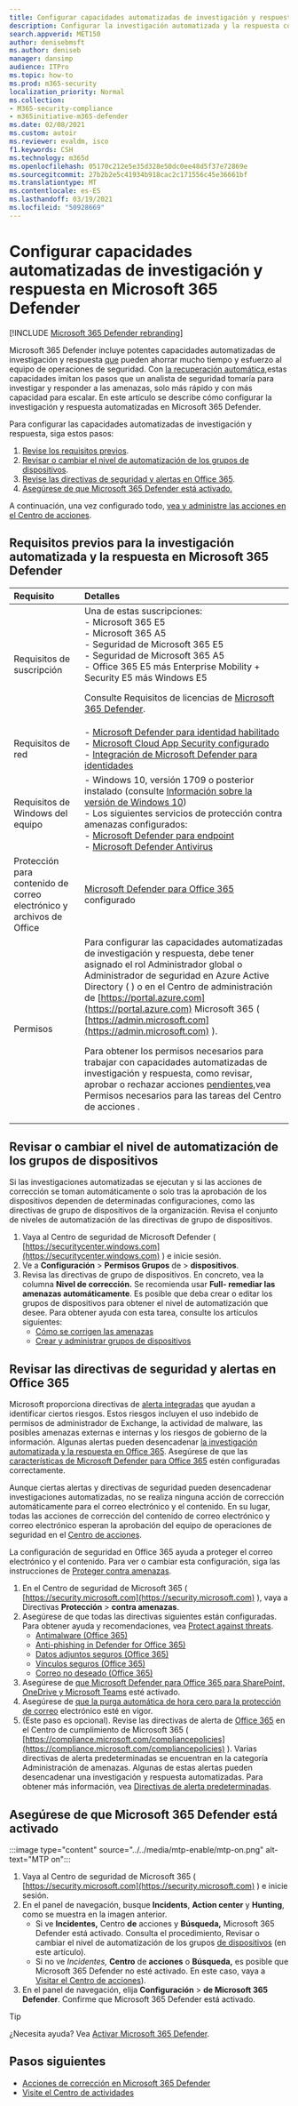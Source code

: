 ```yaml
---
title: Configurar capacidades automatizadas de investigación y respuesta en Microsoft 365 Defender
description: Configurar la investigación automatizada y la respuesta con recuperación automática en Microsoft 365 Defender
search.appverid: MET150
author: denisebmsft
ms.author: deniseb
manager: dansimp
audience: ITPro
ms.topic: how-to
ms.prod: m365-security
localization_priority: Normal
ms.collection:
- M365-security-compliance
- m365initiative-m365-defender
ms.date: 02/08/2021
ms.custom: autoir
ms.reviewer: evaldm, isco
f1.keywords: CSH
ms.technology: m365d
ms.openlocfilehash: 05170c212e5e35d328e50dc0ee48d5f37e72869e
ms.sourcegitcommit: 27b2b2e5c41934b918cac2c171556c45e36661bf
ms.translationtype: MT
ms.contentlocale: es-ES
ms.lasthandoff: 03/19/2021
ms.locfileid: "50928669"
---
```

# <a name="configure-automated-investigation-and-response-capabilities-in-microsoft-365-defender"></a>Configurar capacidades automatizadas de investigación y respuesta en Microsoft 365 Defender

[!INCLUDE [Microsoft 365 Defender rebranding](../includes/microsoft-defender.md)]

Microsoft 365 Defender incluye potentes capacidades automatizadas de investigación y respuesta [que](mtp-autoir.md) pueden ahorrar mucho tiempo y esfuerzo al equipo de operaciones de seguridad. Con [la recuperación automática,](mtp-autoir.md#how-automated-investigation-and-self-healing-works)estas capacidades imitan los pasos que un analista de seguridad tomaría para investigar y responder a las amenazas, solo más rápido y con más capacidad para escalar. En este artículo se describe cómo configurar la investigación y respuesta automatizadas en Microsoft 365 Defender.

Para configurar las capacidades automatizadas de investigación y respuesta, siga estos pasos:

1. [Revise los requisitos previos](#prerequisites-for-automated-investigation-and-response-in-microsoft-365-defender).
2. [Revisar o cambiar el nivel de automatización de los grupos de dispositivos](#review-or-change-the-automation-level-for-device-groups).
3. [Revise las directivas de seguridad y alertas en Office 365](#review-your-security-and-alert-policies-in-office-365).
4. [Asegúrese de que Microsoft 365 Defender está activado.](#make-sure-microsoft-365-defender-is-turned-on)

A continuación, una vez configurado todo, [vea y administre las acciones en el Centro de acciones](mtp-autoir-actions.md).

## <a name="prerequisites-for-automated-investigation-and-response-in-microsoft-365-defender"></a>Requisitos previos para la investigación automatizada y la respuesta en Microsoft 365 Defender

|Requisito |Detalles |
|:----|:----|
|Requisitos de suscripción |Una de estas suscripciones: <br/>- Microsoft 365 E5<br/>- Microsoft 365 A5<br/>- Seguridad de Microsoft 365 E5<br/>- Seguridad de Microsoft 365 A5<br/>- Office 365 E5 más Enterprise Mobility + Security E5 más Windows E5<p> Consulte Requisitos de licencias de [Microsoft 365 Defender](./prerequisites.md#licensing-requirements).|
|Requisitos de red |- [Microsoft Defender para identidad habilitado](/azure-advanced-threat-protection/what-is-atp)<br/>- [Microsoft Cloud App Security configurado](/cloud-app-security/what-is-cloud-app-security)<br/>- [Integración de Microsoft Defender para identidades](/cloud-app-security/mdi-integration) |
|Requisitos de Windows del equipo |- Windows 10, versión 1709 o posterior instalado (consulte [Información sobre la versión de Windows 10](/windows/release-information/)) <br/>- Los siguientes servicios de protección contra amenazas configurados:<br/>- [Microsoft Defender para endpoint](/windows/security/threat-protection/microsoft-defender-atp/configure-endpoints)<br/>- [Microsoft Defender Antivirus](/windows/security/threat-protection/windows-defender-antivirus/configure-windows-defender-antivirus-features) |
|Protección para contenido de correo electrónico y archivos de Office |[Microsoft Defender para Office 365](../office-365-security/office-365-atp.md#configure-atp-policies) configurado |
|Permisos | Para configurar las capacidades automatizadas de investigación y respuesta, debe tener asignado el rol Administrador global o Administrador de seguridad en Azure Active Directory ( ) o en el Centro de administración de [https://portal.azure.com](https://portal.azure.com) Microsoft 365 ( [https://admin.microsoft.com](https://admin.microsoft.com) ).<p>Para obtener los permisos necesarios para trabajar con capacidades automatizadas de investigación y respuesta, como revisar, aprobar o rechazar acciones [pendientes,](mtp-action-center.md#required-permissions-for-action-center-tasks)vea Permisos necesarios para las tareas del Centro de acciones . |

## <a name="review-or-change-the-automation-level-for-device-groups"></a>Revisar o cambiar el nivel de automatización de los grupos de dispositivos

Si las investigaciones automatizadas se ejecutan y si las acciones de corrección se toman automáticamente o solo tras la aprobación de los dispositivos dependen de determinadas configuraciones, como las directivas de grupo de dispositivos de la organización. Revisa el conjunto de niveles de automatización de las directivas de grupo de dispositivos.

1. Vaya al Centro de seguridad de Microsoft Defender ( [https://securitycenter.windows.com](https://securitycenter.windows.com) ) e inicie sesión.
2. Ve a **Configuración**  >  **Permisos Grupos** de  >  **dispositivos**.
3. Revisa las directivas de grupo de dispositivos. En concreto, vea la columna **Nivel de corrección.** Se recomienda usar **Full- remediar las amenazas automáticamente**.  Es posible que deba crear o editar los grupos de dispositivos para obtener el nivel de automatización que desee. Para obtener ayuda con esta tarea, consulte los artículos siguientes:
   - [Cómo se corrigen las amenazas](/windows/security/threat-protection/microsoft-defender-atp/automated-investigations#how-threats-are-remediated)
   - [Crear y administrar grupos de dispositivos](/windows/security/threat-protection/microsoft-defender-atp/machine-groups)

## <a name="review-your-security-and-alert-policies-in-office-365"></a>Revisar las directivas de seguridad y alertas en Office 365

Microsoft proporciona directivas de [alerta integradas](../../compliance/alert-policies.md) que ayudan a identificar ciertos riesgos. Estos riesgos incluyen el uso indebido de permisos de administrador de Exchange, la actividad de malware, las posibles amenazas externas e internas y los riesgos de gobierno de la información. Algunas alertas pueden desencadenar [la investigación automatizada y la respuesta en Office 365](../office-365-security/office-365-air.md). Asegúrese de que las [características de Microsoft Defender para Office 365](../office-365-security/office-365-atp.md) estén configuradas correctamente.

Aunque ciertas alertas y directivas de seguridad pueden desencadenar investigaciones automatizadas, no se realiza ninguna acción de corrección automáticamente para el correo electrónico y el contenido. En su lugar, todas las acciones de corrección del contenido de correo electrónico y correo electrónico esperan la aprobación del equipo de operaciones de seguridad en el [Centro de acciones](mtp-action-center.md).

La configuración de seguridad en Office 365 ayuda a proteger el correo electrónico y el contenido. Para ver o cambiar esta configuración, siga las instrucciones de [Proteger contra amenazas](../office-365-security/protect-against-threats.md).

1. En el Centro de seguridad de Microsoft 365 ( [https://security.microsoft.com](https://security.microsoft.com) ), vaya a Directivas **Protección**  >  **contra amenazas**.
2. Asegúrese de que todas las directivas siguientes están configuradas. Para obtener ayuda y recomendaciones, vea [Protect against threats](../office-365-security/protect-against-threats.md).
   - [Antimalware (Office 365)](../office-365-security/protect-against-threats.md#part-1---anti-malware-protection)
   - [Anti-phishing in Defender for Office 365)](../office-365-security/protect-against-threats.md#part-2---anti-phishing-protection)
   - [Datos adjuntos seguros (Office 365)](../office-365-security/protect-against-threats.md#atp-safe-attachments-policies)
   - [Vínculos seguros (Office 365)](../office-365-security/protect-against-threats.md#atp-safe-links-policies)
   - [Correo no deseado (Office 365)](../office-365-security/protect-against-threats.md#part-3---anti-spam-protection)
3. Asegúrese de [que Microsoft Defender para Office 365 para SharePoint, OneDrive y Microsoft Teams](../office-365-security/protect-against-threats.md#part-5---turn-on-atp-for-sharepoint-onedrive-and-microsoft-teams-workloads) esté activado.
4. Asegúrese de [que la purga automática de hora cero para la protección de correo](../office-365-security/protect-against-threats.md#zero-hour-auto-purge-for-email-in-eop) electrónico esté en vigor.
5. (Este paso es opcional). Revise las directivas de alerta de [Office 365](../../compliance/alert-policies.md) en el Centro de cumplimiento de Microsoft 365 ( [https://compliance.microsoft.com/compliancepolicies](https://compliance.microsoft.com/compliancepolicies) ). Varias directivas de alerta predeterminadas se encuentran en la categoría Administración de amenazas. Algunas de estas alertas pueden desencadenar una investigación y respuesta automatizadas. Para obtener más información, vea [Directivas de alerta predeterminadas](../../compliance/alert-policies.md#default-alert-policies).

## <a name="make-sure-microsoft-365-defender-is-turned-on"></a>Asegúrese de que Microsoft 365 Defender está activado

:::image type="content" source="../../media/mtp-enable/mtp-on.png" alt-text="MTP on":::

1. Vaya al Centro de seguridad de Microsoft 365 ( [https://security.microsoft.com](https://security.microsoft.com) ) e inicie sesión.
2. En el panel de navegación, busque **Incidents**, **Action center** y **Hunting**, como se muestra en la imagen anterior.
   - Si ve **Incidentes,** Centro **de** acciones y **Búsqueda,** Microsoft 365 Defender está activado. Consulta el procedimiento, Revisar o cambiar el nivel de automatización de los grupos [de dispositivos](#review-or-change-the-automation-level-for-device-groups) (en este artículo).
   - Si no ve *Incidentes,* **Centro** de **acciones** o **Búsqueda,** es posible que Microsoft 365 Defender no esté activado. En este caso, vaya a [Visitar el Centro de acciones](mtp-action-center.md)).
3. En el panel de navegación, elija **Configuración**  >  **de Microsoft 365 Defender**. Confirme que Microsoft 365 Defender está activado. 

> [!TIP]
> ¿Necesita ayuda? Vea [Activar Microsoft 365 Defender](./mtp-enable.md).

## <a name="next-steps"></a>Pasos siguientes

- [Acciones de corrección en Microsoft 365 Defender](mtp-remediation-actions.md)
- [Visite el Centro de actividades](mtp-action-center.md)